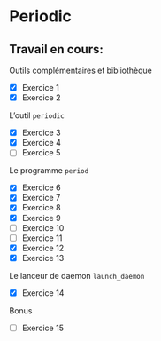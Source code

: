 # Periodic

## Travail en cours:

Outils complémentaires et bibliothèque

- [X] Exercice 1
- [X] Exercice 2

L’outil `periodic`

- [X] Exercice 3
- [X] Exercice 4
- [ ] Exercice 5

Le programme `period`

- [X] Exercice 6
- [X] Exercice 7
- [X] Exercice 8
- [X] Exercice 9
- [ ] Exercice 10
- [ ] Exercice 11
- [X] Exercice 12
- [X] Exercice 13

Le lanceur de daemon `launch_daemon`

- [X] Exercice 14

Bonus

- [ ] Exercice 15
